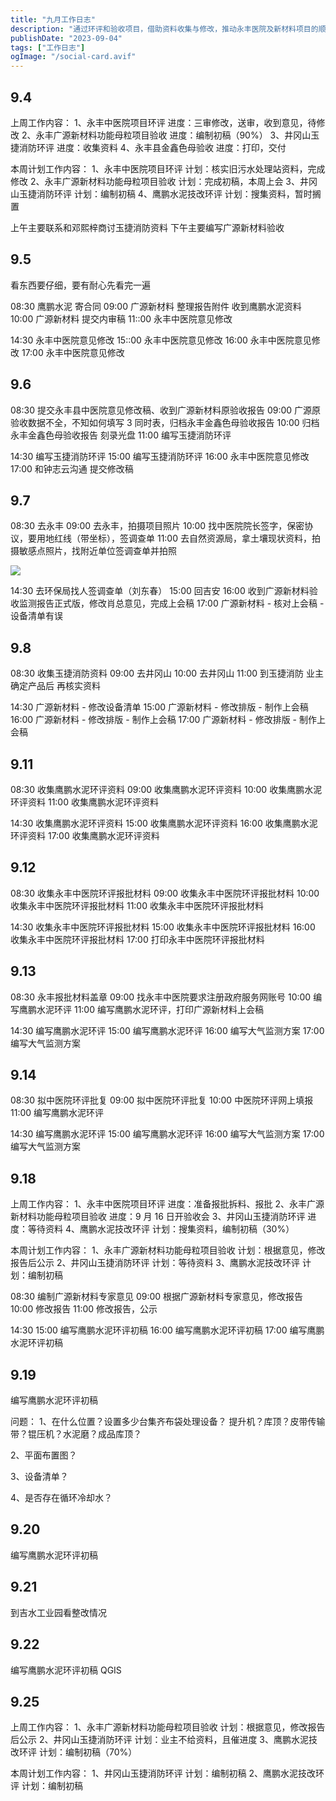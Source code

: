 ```yaml
---
title: "九月工作日志"
description: "通过环评和验收项目，借助资料收集与修改，推动永丰医院及新材料项目的顺利进行，确保环保合规。"
publishDate: "2023-09-04"
tags: ["工作日志"]
ogImage: "/social-card.avif"
---
```


<!-- more -->
## 9.4

上周工作内容：
1、永丰中医院项目环评
进度：三审修改，送审，收到意见，待修改
2、永丰广源新材料功能母粒项目验收
进度：编制初稿（90%）
3、井冈山玉捷消防环评
进度：收集资料
4、永丰县金鑫色母验收
进度：打印，交付

本周计划工作内容：
1、永丰中医院项目环评
计划：核实旧污水处理站资料，完成修改
2、永丰广源新材料功能母粒项目验收
计划：完成初稿，本周上会
3、井冈山玉捷消防环评
计划：编制初稿
4、鹰鹏水泥技改环评
计划：搜集资料，暂时搁置

上午主要联系和邓熙梓商讨玉捷消防资料
下午主要编写广源新材料验收

## 9.5

看东西要仔细，要有耐心先看完一遍

08:30 鹰鹏水泥 寄合同
09:00 广源新材料 整理报告附件 收到鹰鹏水泥资料
10:00 广源新材料 提交内审稿
11::00 永丰中医院意见修改

14:30 永丰中医院意见修改
15::00 永丰中医院意见修改
16:00 永丰中医院意见修改
17:00 永丰中医院意见修改

## 9.6

08:30 提交永丰县中医院意见修改稿、收到广源新材料原验收报告
09:00 广源原验收数据不全，不知如何填写 3 同时表，归档永丰金鑫色母验收报告
10:00 归档永丰金鑫色母验收报告 刻录光盘
11:00 编写玉捷消防环评

14:30 编写玉捷消防环评
15:00 编写玉捷消防环评
16:00 永丰中医院意见修改
17:00 和钟志云沟通 提交修改稿

## 9.7

08:30 去永丰
09:00 去永丰，拍摄项目照片
10:00 找中医院院长签字，保密协议，要用地红线（带坐标），签调查单
11:00 去自然资源局，拿土壤现状资料，拍摄敏感点照片，找附近单位签调查单并拍照

![](https://i2.343700.xyz/202407201918004.avif)

14:30 去环保局找人签调查单（刘东春）
15:00 回吉安
16:00 收到广源新材料验收监测报告正式版，修改肖总意见，完成上会稿
17:00 广源新材料 - 核对上会稿 - 设备清单有误

## 9.8

08:30 收集玉捷消防资料
09:00 去井冈山
10:00 去井冈山
11:00 到玉捷消防 业主确定产品后 再核实资料

14:30 广源新材料 - 修改设备清单
15:00 广源新材料 - 修改排版 - 制作上会稿
16:00 广源新材料 - 修改排版 - 制作上会稿
17:00 广源新材料 - 修改排版 - 制作上会稿

## 9.11

08:30 收集鹰鹏水泥环评资料
09:00 收集鹰鹏水泥环评资料
10:00 收集鹰鹏水泥环评资料
11:00 收集鹰鹏水泥环评资料

14:30 收集鹰鹏水泥环评资料
15:00 收集鹰鹏水泥环评资料
16:00 收集鹰鹏水泥环评资料
17:00 收集鹰鹏水泥环评资料

## 9.12

08:30 收集永丰中医院环评报批材料
09:00 收集永丰中医院环评报批材料
10:00 收集永丰中医院环评报批材料
11:00 收集永丰中医院环评报批材料

14:30 收集永丰中医院环评报批材料
15:00 收集永丰中医院环评报批材料
16:00 收集永丰中医院环评报批材料
17:00 打印永丰中医院环评报批材料

## 9.13

08:30 永丰报批材料盖章
09:00 找永丰中医院要求注册政府服务网账号
10:00 编写鹰鹏水泥环评
11:00 编写鹰鹏水泥环评，打印广源新材料上会稿

14:30 编写鹰鹏水泥环评
15:00 编写鹰鹏水泥环评
16:00 编写大气监测方案
17:00 编写大气监测方案

## 9.14

08:30 拟中医院环评批复
09:00 拟中医院环评批复
10:00 中医院环评网上填报
11:00 编写鹰鹏水泥环评

14:30 编写鹰鹏水泥环评
15:00 编写鹰鹏水泥环评
16:00 编写大气监测方案
17:00 编写大气监测方案

## 9.18

上周工作内容：
1、永丰中医院项目环评
进度：准备报批拆料、报批
2、永丰广源新材料功能母粒项目验收
进度：9 月 16 日开验收会
3、井冈山玉捷消防环评
进度：等待资料
4、鹰鹏水泥技改环评
计划：搜集资料，编制初稿（30%）

本周计划工作内容：
1、永丰广源新材料功能母粒项目验收
计划：根据意见，修改报告后公示
2、井冈山玉捷消防环评
计划：等待资料
3、鹰鹏水泥技改环评
计划：编制初稿

08:30 编制广源新材料专家意见
09:00 根据广源新材料专家意见，修改报告
10:00 修改报告
11:00 修改报告，公示

14:30
15:00 编写鹰鹏水泥环评初稿
16:00 编写鹰鹏水泥环评初稿
17:00 编写鹰鹏水泥环评初稿

## 9.19

编写鹰鹏水泥环评初稿

问题：
1、在什么位置？设置多少台集齐布袋处理设备？
提升机？库顶？皮带传输带？锟压机？水泥磨？成品库顶？

2、平面布置图？

3、设备清单？

4、是否存在循环冷却水？

## 9.20

编写鹰鹏水泥环评初稿

## 9.21

到吉水工业园看整改情况

## 9.22

编写鹰鹏水泥环评初稿
QGIS

## 9.25

上周工作内容：
1、永丰广源新材料功能母粒项目验收
计划：根据意见，修改报告后公示
2、井冈山玉捷消防环评
计划：业主不给资料，且催进度
3、鹰鹏水泥技改环评
计划：编制初稿（70%）

本周计划工作内容：
1、井冈山玉捷消防环评
计划：编制初稿
2、鹰鹏水泥技改环评
计划：编制初稿
